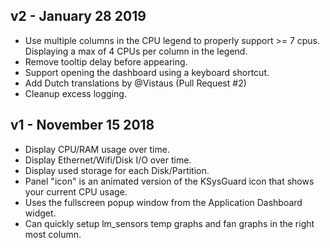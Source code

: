 ## v2 - January 28 2019

* Use multiple columns in the CPU legend to properly support >= 7 cpus. Displaying a max of 4 CPUs per column in the legend.
* Remove tooltip delay before appearing.
* Support opening the dashboard using a keyboard shortcut.
* Add Dutch translations by @Vistaus (Pull Request #2)
* Cleanup excess logging.

## v1 - November 15 2018

* Display CPU/RAM usage over time.
* Display Ethernet/Wifi/Disk I/O over time.
* Display used storage for each Disk/Partition.
* Panel "icon" is an animated version of the KSysGuard icon that shows your current CPU usage.
* Uses the fullscreen popup window from the Application Dashboard widget.
* Can quickly setup lm_sensors temp graphs and fan graphs in the right most column.
